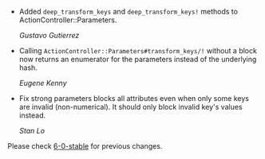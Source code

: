 *   Added `deep_transform_keys` and `deep_transform_keys!` methods to ActionController::Parameters.

    *Gustavo Gutierrez*

*   Calling `ActionController::Parameters#transform_keys/!` without a block now returns
    an enumerator for the parameters instead of the underlying hash.

    *Eugene Kenny*

* Fix strong parameters blocks all attributes even when only some keys are invalid (non-numerical). It should only block invalid key's values instead.

    *Stan Lo*

Please check [6-0-stable](https://github.com/rails/rails/blob/6-0-stable/actionpack/CHANGELOG.md) for previous changes.
